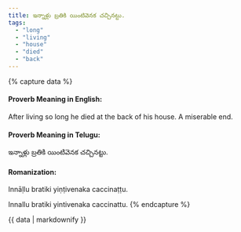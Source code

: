 ```yaml
---
title: ఇన్నాళ్లు బ్రతికి యింటివెనక చచ్చినట్టు.
tags:
  - "long"
  - "living"
  - "house"
  - "died"
  - "back"
---
```


{% capture data %}
#### Proverb Meaning in English:
After living so long he died at the back of his house.
A miserable end.

#### Proverb Meaning in Telugu:
ఇన్నాళ్లు బ్రతికి యింటివెనక చచ్చినట్టు.

#### Romanization:
Innāḷlu bratiki yiṇṭivenaka caccinaṭṭu.

Innallu bratiki yintivenaka caccinattu.
{% endcapture %}

{{ data | markdownify }}

